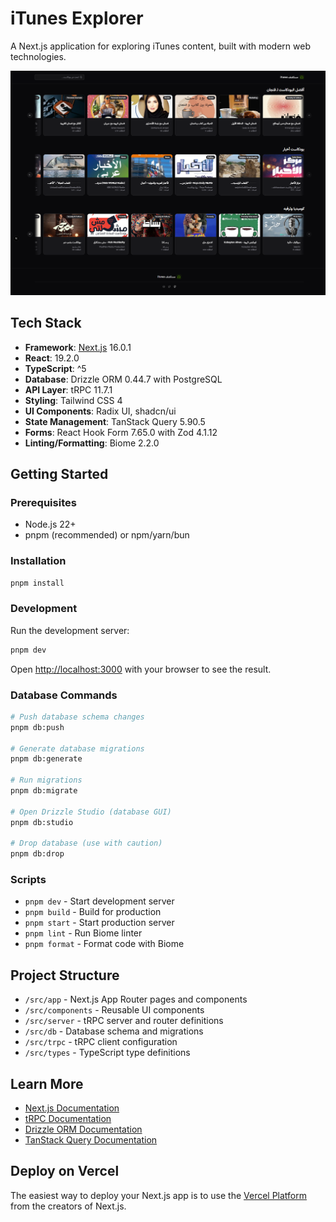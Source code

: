 # iTunes Explorer

A Next.js application for exploring iTunes content, built with modern web technologies.

![iTunes Explorer Screenshot](./public/website.png)

## Tech Stack

- **Framework**: [Next.js](https://nextjs.org) 16.0.1
- **React**: 19.2.0
- **TypeScript**: ^5
- **Database**: Drizzle ORM 0.44.7 with PostgreSQL
- **API Layer**: tRPC 11.7.1
- **Styling**: Tailwind CSS 4
- **UI Components**: Radix UI, shadcn/ui
- **State Management**: TanStack Query 5.90.5
- **Forms**: React Hook Form 7.65.0 with Zod 4.1.12
- **Linting/Formatting**: Biome 2.2.0

## Getting Started

### Prerequisites

- Node.js 22+
- pnpm (recommended) or npm/yarn/bun

### Installation

```bash
pnpm install
```

### Development

Run the development server:

```bash
pnpm dev
```

Open [http://localhost:3000](http://localhost:3000) with your browser to see the result.

### Database Commands

```bash
# Push database schema changes
pnpm db:push

# Generate database migrations
pnpm db:generate

# Run migrations
pnpm db:migrate

# Open Drizzle Studio (database GUI)
pnpm db:studio

# Drop database (use with caution)
pnpm db:drop
```

### Scripts

- `pnpm dev` - Start development server
- `pnpm build` - Build for production
- `pnpm start` - Start production server
- `pnpm lint` - Run Biome linter
- `pnpm format` - Format code with Biome

## Project Structure

- `/src/app` - Next.js App Router pages and components
- `/src/components` - Reusable UI components
- `/src/server` - tRPC server and router definitions
- `/src/db` - Database schema and migrations
- `/src/trpc` - tRPC client configuration
- `/src/types` - TypeScript type definitions

## Learn More

- [Next.js Documentation](https://nextjs.org/docs)
- [tRPC Documentation](https://trpc.io)
- [Drizzle ORM Documentation](https://orm.drizzle.team)
- [TanStack Query Documentation](https://tanstack.com/query)

## Deploy on Vercel

The easiest way to deploy your Next.js app is to use the [Vercel Platform](https://vercel.com/new?utm_medium=default-template&filter=next.js&utm_source=create-next-app&utm_campaign=create-next-app-readme) from the creators of Next.js.
